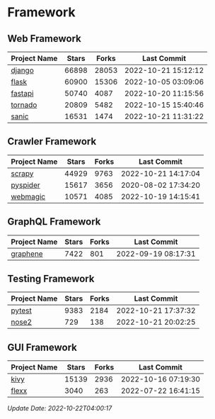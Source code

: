 # Framework

## Web Framework
| Project Name | Stars | Forks | Last Commit |
| ------------ | ----- | ----- | ----------- |
| [django](https://github.com/django/django) | 66898 | 28053 | 2022-10-21 15:12:12 |
| [flask](https://github.com/pallets/flask) | 60900 | 15306 | 2022-10-05 03:09:06 |
| [fastapi](https://github.com/tiangolo/fastapi) | 50740 | 4087 | 2022-10-20 11:15:56 |
| [tornado](https://github.com/tornadoweb/tornado) | 20809 | 5482 | 2022-10-15 15:40:46 |
| [sanic](https://github.com/sanic-org/sanic) | 16531 | 1474 | 2022-10-21 11:31:22 |

## Crawler Framework
| Project Name | Stars | Forks | Last Commit |
| ------------ | ----- | ----- | ----------- |
| [scrapy](https://github.com/scrapy/scrapy) | 44929 | 9763 | 2022-10-21 14:17:04 |
| [pyspider](https://github.com/binux/pyspider) | 15617 | 3656 | 2020-08-02 17:34:20 |
| [webmagic](https://github.com/code4craft/webmagic) | 10571 | 4085 | 2022-10-19 14:15:41 |

## GraphQL Framework
| Project Name | Stars | Forks | Last Commit |
| ------------ | ----- | ----- | ----------- |
| [graphene](https://github.com/graphql-python/graphene) | 7422 | 801 | 2022-09-19 08:17:31 |

## Testing Framework
| Project Name | Stars | Forks | Last Commit |
| ------------ | ----- | ----- | ----------- |
| [pytest](https://github.com/pytest-dev/pytest) | 9383 | 2184 | 2022-10-21 17:37:32 |
| [nose2](https://github.com/nose-devs/nose2) | 729 | 138 | 2022-10-21 20:02:25 |

## GUI Framework
| Project Name | Stars | Forks | Last Commit |
| ------------ | ----- | ----- | ----------- |
| [kivy](https://github.com/kivy/kivy) | 15139 | 2936 | 2022-10-16 07:19:30 |
| [flexx](https://github.com/flexxui/flexx) | 3040 | 263 | 2022-07-22 16:41:15 |

*Update Date: 2022-10-22T04:00:17*